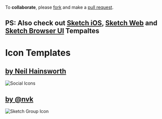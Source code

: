 To **collaborate**, please [fork](https://github.com/sketch-templates/sketch-icons/fork_select) and make a [pull request](https://github.com/sketch-templates/sketch-icons/pull/new/master).

**PS: Also check out** [Sketch iOS](https://github.com/nvk/sketch-ios), [Sketch Web](https://github.com/nvk/sketch-web) and [Sketch Browser UI](https://github.com/nvk/sketch-browsers-ui) Tempaltes
---

# Icon Templates #

## [by Neil Hainsworth](https://github.com/neilorangepeel)
![Social Icons](https://raw.github.com/nvk/sketch-icons/master/Free-Social-Icons/social-icons.sketch/QuickLook/Thumbnail.png)


## [by @nvk](http://github.com/nvk)
![Sketch Group Icon](https://raw.github.com/nvk/sketch-icons/master/sketch-group-icon.sketch/QuickLook/Thumbnail.png)
